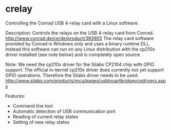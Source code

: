 crelay
======

Controlling the Conrad USB 4-relay card with a Linux software.

Description:
   Controls the relays on the USB 4-relay card from Conrad.
   http://www.conrad.de/ce/de/product/393905
   The relay card software provided by Conrad is Windows only and uses a binary 
   runtime DLL. Instead this software can run on any Linux distribution with 
   the cp210x driver installed (see note below) and is completely open source.

Note:
   We need the cp210x driver for the Silabs CP2104 chip with GPIO support.
   The official in-kernel cp210x driver does currently not yet support
   GPIO operations. Therefore the Silabs driver needs to be used:
   http://www.silabs.com/products/mcu/pages/usbtouartbridgevcpdrivers.aspx
 
Features:
   - Command line tool
   - Automatic detection of USB communication port
   - Reading of current relay states
   - Setting of new relay states
